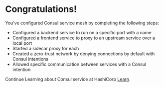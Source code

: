 # Congratulations!

You've configured Consul service mesh by completing the following steps:

* Configured a backend service to run on a specific port with a name
* Configured a frontend service to proxy to an upstream service over a local port
* Started a sidecar proxy for each
* Created a zero-trust network by denying connections by default with Consul intentions
* Allowed specific communication between services with a Consul intention

Continue Learning about Consul service at HashiCorp [Learn](https://learn.hashicorp.com/consul/gs-consul-service-mesh/understand-consul-service-mesh). 
